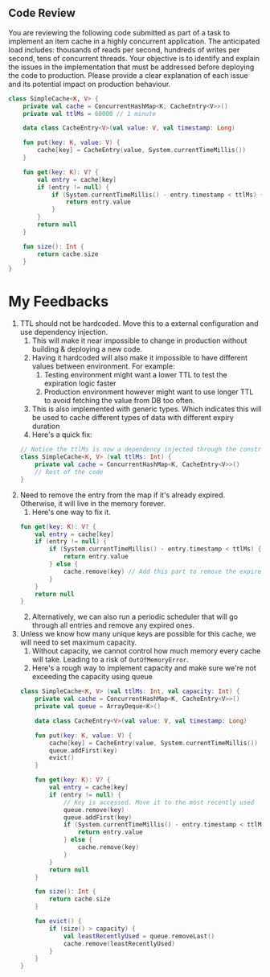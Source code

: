 ## Code Review

You are reviewing the following code submitted as part of a task to implement an item cache in a highly concurrent application. The anticipated load includes: thousands of reads per second, hundreds of writes per second, tens of concurrent threads.
Your objective is to identify and explain the issues in the implementation that must be addressed before deploying the code to production. Please provide a clear explanation of each issue and its potential impact on production behaviour.

```kotlin
class SimpleCache<K, V> {
    private val cache = ConcurrentHashMap<K, CacheEntry<V>>()
    private val ttlMs = 60000 // 1 minute

    data class CacheEntry<V>(val value: V, val timestamp: Long)

    fun put(key: K, value: V) {
        cache[key] = CacheEntry(value, System.currentTimeMillis())
    }

    fun get(key: K): V? {
        val entry = cache[key]
        if (entry != null) {
            if (System.currentTimeMillis() - entry.timestamp < ttlMs) {
                return entry.value
            }
        }
        return null
    }

    fun size(): Int {
        return cache.size
    }
}
```

# My Feedbacks
1. TTL should not be hardcoded. Move this to a external configuration and use dependency injection.
   1. This will make it near impossible to change in production without building & deploying a new code.
   2. Having it hardcoded will also make it impossible to have different values between environment. For example: 
      1. Testing environment might want a lower TTL to test the expiration logic faster
      2. Production environment however might want to use longer TTL to avoid fetching the value from DB too often.
   3. This is also implemented with generic types. Which indicates this will be used to cache different types of data with different expiry duration
   4. Here's a quick fix:
    ```kotlin
   // Notice the ttlMs is now a dependency injected through the constructor 
   class SimpleCache<K, V> (val ttlMs: Int) {
        private val cache = ConcurrentHashMap<K, CacheEntry<V>>()
        // Rest of the code
    }
    ```
2. Need to remove the entry from the map if it's already expired. Otherwise, it will live in the memory forever. 
   1. Here's one way to fix it. 
    ```kotlin
    fun get(key: K): V? {
        val entry = cache[key]
        if (entry != null) {
            if (System.currentTimeMillis() - entry.timestamp < ttlMs) {
                return entry.value
            } else {
                cache.remove(key) // Add this part to remove the expired entry
            }
        }
        return null
    }
    ```
   2. Alternatively, we can also run a periodic scheduler that will go through all entries and remove any expired ones.  
3. Unless we know how many unique keys are possible for this cache, we will need to set maximum capacity.
   1. Without capacity, we cannot control how much memory every cache will take. Leading to a risk of `OutOfMemoryError`. 
   2. Here's a rough way to implement capacity and make sure we're not exceeding the capacity using queue
    ```kotlin
    class SimpleCache<K, V> (val ttlMs: Int, val capacity: Int) {
        private val cache = ConcurrentHashMap<K, CacheEntry<V>>()
        private val queue = ArrayDeque<K>()
    
        data class CacheEntry<V>(val value: V, val timestamp: Long)
    
        fun put(key: K, value: V) {
            cache[key] = CacheEntry(value, System.currentTimeMillis())
            queue.addFirst(key)
            evict()
        }
    
        fun get(key: K): V? {
            val entry = cache[key]
            if (entry != null) {
                // Key is accessed. Move it to the most recently used
                queue.remove(key)
                queue.addFirst(key)
                if (System.currentTimeMillis() - entry.timestamp < ttlMs) {
                    return entry.value
                } else {
                    cache.remove(key)
                }
            }
            return null
        }
    
        fun size(): Int {
            return cache.size
        }
    
        fun evict() {
            if (size() > capacity) {
                val leastRecentlyUsed = queue.removeLast()
                cache.remove(leastRecentlyUsed)
            }
        }
    }
    ```